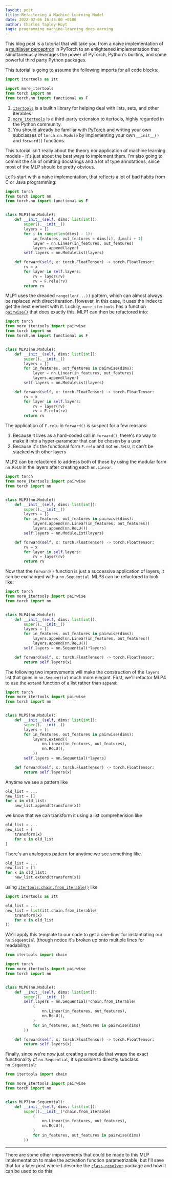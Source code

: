 ```yaml
---
layout: post
title: Refactoring a Machine Learning Model
date: 2022-02-06 16:45:00 +0100
author: Charles Tapley Hoyt
tags: programming machine-learning deep-earning
---
```

This blog post is a tutorial that will take you from a naive implementation of a
[multilayer perceptron](https://en.wikipedia.org/wiki/Multilayer_perceptron) in
PyTorch to an enlightened implementation that simultaneously leverages the power
of PyTorch, Python's builtins, and some powerful third party Python packages.

This tutorial is going to assume the following imports for all code blocks:

```python
import itertools as itt

import more_itertools
from torch import nn
from torch.nn import functional as F
```

1. [`itertools`](https://docs.python.org/3/library/itertools.html) is a builtin
   library for helping deal with lists, sets, and other iterables.
2. [`more_itertools`](https://github.com/more-itertools/more-itertools) is a
   third-party extension to itertools, highly regarded in the Python community.
3. You should already be familiar with [PyTorch](https://pytorch.org/) and
   writing your own subclasses of `torch.nn.Module` by implementing your
   own `__init__()` and `forward()` functions.

This tutorial isn't really about the theory nor application of machine learning
models - it's just about the best ways to implement them. I'm also going to
commit the sin of omitting docstrings and a lot of type annotations, since most
of the MLP should be pretty obvious.

Let's start with a naive implementation, that reflects a lot of bad habits from
C or Java programming:

```python
import torch
from torch import nn
from torch.nn import functional as F


class MLP1(nn.Module):
    def __init__(self, dims: list[int]):
        super().__init__()
        layers = []
        for i in range(len(dims) - 1):
            in_features, out_features = dims[i], dims[i + 1]
            layer = nn.Linear(in_features, out_features)
            layers.append(layer)
        self.layers = nn.ModuleList(layers)

    def forward(self, x: torch.FloatTensor) -> torch.FloatTensor:
        rv = x
        for layer in self.layers:
            rv = layer(rv)
            rv = F.relu(rv)
        return rv
```

MLP1 uses the dreaded `range(len(...))` pattern, which can almost always be
replaced with direct iteration. However, in this case, it uses the index to get
the next element with it. Luckily, `more_itertools` has a function
[`pairwise()`](https://more-itertools.readthedocs.io/en/stable/api.html#more_itertools.pairwise)
that does exactly this. MLP1 can then be refactored into:

```python
import torch
from more_itertools import pairwise
from torch import nn
from torch.nn import functional as F


class MLP2(nn.Module):
    def __init__(self, dims: list[int]):
        super().__init__()
        layers = []
        for in_features, out_features in pairwise(dims):
            layer = nn.Linear(in_features, out_features)
            layers.append(layer)
        self.layers = nn.ModuleList(layers)

    def forward(self, x: torch.FloatTensor) -> torch.FloatTensor:
        rv = x
        for layer in self.layers:
            rv = layer(rv)
            rv = F.relu(rv)
        return rv
```

The application of `F.relu` in `forward()` is suspect for a few reasons:

1. Because it lives as a hard-coded call in `forward()`, there's no way to make
   it into a hyper-parameter that can be chosen by a user
2. Because it's the functional form `F.relu` and not `nn.ReLU`, it can't be
   stacked with other layers

MLP2 can be refactored to address both of those by using the modular
form `nn.ReLU` in the layers after creating each `nn.Linear`.

```python
import torch
from more_itertools import pairwise
from torch import nn


class MLP3(nn.Module):
    def __init__(self, dims: list[int]):
        super().__init__()
        layers = []
        for in_features, out_features in pairwise(dims):
            layers.append(nn.Linear(in_features, out_features))
            layers.append(nn.ReLU())
        self.layers = nn.ModuleList(layers)

    def forward(self, x: torch.FloatTensor) -> torch.FloatTensor:
        rv = x
        for layer in self.layers:
            rv = layer(rv)
        return rv
```

Now that the `forward()` function is just a successive application of layers, it
can be exchanged with a `nn.Sequential`. MLP3 can be refactored to look like:

```python
import torch
from more_itertools import pairwise
from torch import nn


class MLP4(nn.Module):
    def __init__(self, dims: list[int]):
        super().__init__()
        layers = []
        for in_features, out_features in pairwise(dims):
            layers.append(nn.Linear(in_features, out_features))
            layers.append(nn.ReLU())
        self.layers = nn.Sequential(*layers)

    def forward(self, x: torch.FloatTensor) -> torch.FloatTensor:
        return self.layers(x)
```

The following two improvements will make the construction of the `layers` list
that goes in `nn.Sequential` much more elegant. First, we'll refactor MLP4 to
use the `extend` function of a list rather than `append`:

```python
import torch
from more_itertools import pairwise
from torch import nn


class MLP5(nn.Module):
    def __init__(self, dims: list[int]):
        super().__init__()
        layers = []
        for in_features, out_features in pairwise(dims):
            layers.extend((
                nn.Linear(in_features, out_features),
                nn.ReLU(),
            ))
        self.layers = nn.Sequential(*layers)

    def forward(self, x: torch.FloatTensor) -> torch.FloatTensor:
        return self.layers(x)
```

Anytime we see a pattern like

```python
old_list = ...
new_list = []
for x in old_list:
    new_list.append(transform(x))
```

we know that we can transform it using a list comprehension like

```python
old_list = ...
new_list = [
    transform(x)
    for x in old_list
]
```

There's an analogous pattern for anytime we see something like

```python
old_list = ...
new_list = []
for x in old_list:
    new_list.extend(transform(x))
```

using [`itertools.chain.from_iterable()`](https://docs.python.org/3/library/itertools.html#itertools.chain.from_iterable)
like

```python
import itertools as itt

old_list = ...
new_list = list(itt.chain.from_iterable(
    transform(x)
    for x in old_list
))
```

We'll apply this template to our code to get a one-liner for instantiating
our `nn.Sequential` (though notice it's broken up onto multiple lines for
readability):

```python
from itertools import chain

import torch
from more_itertools import pairwise
from torch import nn


class MLP6(nn.Module):
    def __init__(self, dims: list[int]):
        super().__init__()
        self.layers = nn.Sequential(*chain.from_iterable(
            (
                nn.Linear(in_features, out_features),
                nn.ReLU(),
            )
            for in_features, out_features in pairwise(dims)
        ))

    def forward(self, x: torch.FloatTensor) -> torch.FloatTensor:
        return self.layers(x)
```

Finally, since we're now just creating a module that wraps the exact
functionality of `nn.Sequential`, it's possible to directly
subclass `nn.Sequential`:

```python
from itertools import chain

from more_itertools import pairwise
from torch import nn


class MLP7(nn.Sequential):
    def __init__(self, dims: list[int]):
        super().__init__(*chain.from_iterable(
            (
                nn.Linear(in_features, out_features),
                nn.ReLU(),
            )
            for in_features, out_features in pairwise(dims)
        ))
```

---

There are some other improvements that could be made to this MLP implementation
to make the activation function parametrizable, but I'll save that for a later
post where I describe
the [`class-resolver`](https://github.com/cthoyt/class-resolver)
package and how it can be used to do this.